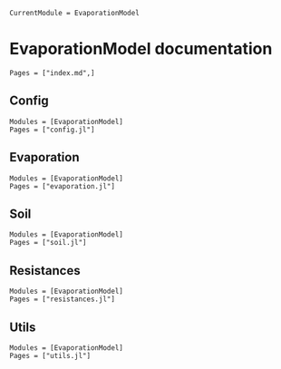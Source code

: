 ```@meta
CurrentModule = EvaporationModel
```

# EvaporationModel documentation
```@contents
Pages = ["index.md",]
```
## Config

```@autodocs
Modules = [EvaporationModel]
Pages = ["config.jl"]
```

## Evaporation
```@autodocs
Modules = [EvaporationModel]
Pages = ["evaporation.jl"]
```

## Soil
```@autodocs
Modules = [EvaporationModel]
Pages = ["soil.jl"]
```

## Resistances
```@autodocs
Modules = [EvaporationModel]
Pages = ["resistances.jl"]
```

## Utils
```@autodocs
Modules = [EvaporationModel]
Pages = ["utils.jl"]
```